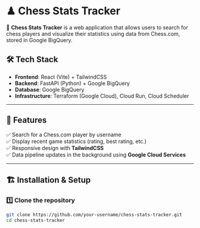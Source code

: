 # ♟ Chess Stats Tracker

🚀 **Chess Stats Tracker** is a web application that allows users to search for chess players and visualize their statistics using data from Chess.com, stored in Google BigQuery.

## 🛠️ Tech Stack
- **Frontend**: React (Vite) + TailwindCSS
- **Backend**: FastAPI (Python) + Google BigQuery
- **Database**: Google BigQuery
- **Infrastructure**: Terraform (Google Cloud), Cloud Run, Cloud Scheduler

---

## 🚀 Features
✅ Search for a Chess.com player by username  
✅ Display recent game statistics (rating, best rating, etc.)  
✅ Responsive design with **TailwindCSS**  
✅ Data pipeline updates in the background using **Google Cloud Services**  

---

## 🏗 Installation & Setup
### **1️⃣ Clone the repository**
```sh
git clone https://github.com/your-username/chess-stats-tracker.git
cd chess-stats-tracker
